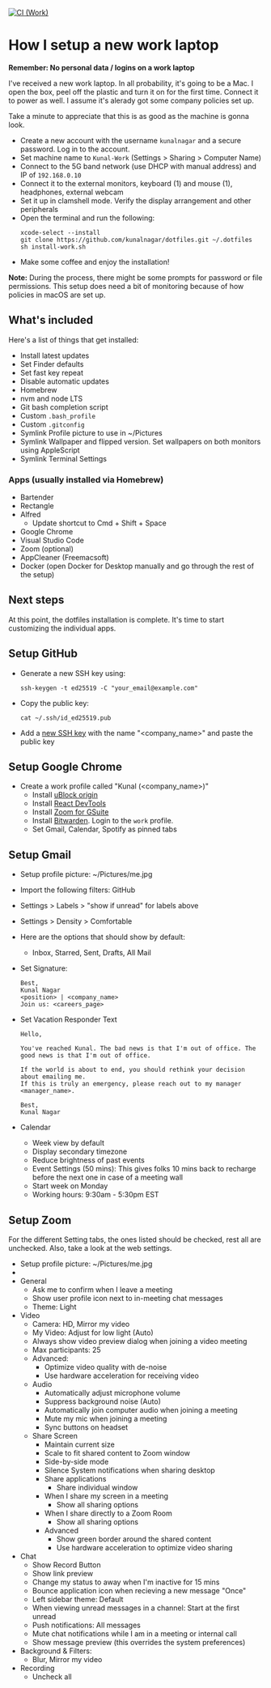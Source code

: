 [![CI (Work)](https://github.com/kunalnagar/dotfiles/actions/workflows/ci-work.yml/badge.svg)](https://github.com/kunalnagar/dotfiles/actions/workflows/ci-work.yml)

# How I setup a new work laptop

**Remember: No personal data / logins on a work laptop**

I've received a new work laptop. In all probability, it's going to be a Mac. I open the box, peel off the plastic and turn it on for the first time. Connect it to power as well. I assume it's alerady got some company policies set up.

Take a minute to appreciate that this is as good as the machine is gonna look.

- Create a new account with the username `kunalnagar` and a secure password. Log in to the account.
- Set machine name to `Kunal-Work` (Settings > Sharing > Computer Name)
- Connect to the 5G band network (use DHCP with manual address) and IP of `192.168.0.10`
- Connect it to the external monitors, keyboard (1) and mouse (1), headphones, external webcam
- Set it up in clamshell mode. Verify the display arrangement and other peripherals
- Open the terminal and run the following:
  ```
  xcode-select --install
  git clone https://github.com/kunalnagar/dotfiles.git ~/.dotfiles
  sh install-work.sh
  ```
- Make some coffee and enjoy the installation!

**Note:** During the process, there might be some prompts for password or file permissions. This setup does need a bit of monitoring because of how policies in macOS are set up.

## What's included

Here's a list of things that get installed:

- Install latest updates
- Set Finder defaults
- Set fast key repeat
- Disable automatic updates
- Homebrew
- nvm and node LTS
- Git bash completion script
- Custom `.bash_profile`
- Custom `.gitconfig`
- Symlink Profile picture to use in ~/Pictures
- Symlink Wallpaper and flipped version. Set wallpapers on both monitors using AppleScript
- Symlink Terminal Settings

### Apps (usually installed via Homebrew)

- Bartender
- Rectangle
- Alfred
  - Update shortcut to Cmd + Shift + Space
- Google Chrome
- Visual Studio Code
- Zoom (optional)
- AppCleaner (Freemacsoft)
- Docker (open Docker for Desktop manually and go through the rest of the setup)

## Next steps

At this point, the dotfiles installation is complete. It's time to start customizing the individual apps.

## Setup GitHub

- Generate a new SSH key using:
  ```
  ssh-keygen -t ed25519 -C "your_email@example.com"
  ```
- Copy the public key:
  ```
  cat ~/.ssh/id_ed25519.pub
  ```
- Add a [new SSH key](https://github.com/settings/keys) with the name "<company_name>" and paste the public key

## Setup Google Chrome

- Create a work profile called "Kunal (<company_name>)"
  - Install [uBlock origin](https://chrome.google.com/webstore/detail/ublock-origin/cjpalhdlnbpafiamejdnhcphjbkeiagm?hl=en)
  - Install [React DevTools](https://chrome.google.com/webstore/detail/react-developer-tools/fmkadmapgofadopljbjfkapdkoienihi?hl=en)
  - Install [Zoom for GSuite](https://workspace.google.com/marketplace/app/zoom_for_g_suite/364750910244)
  - Install [Bitwarden](https://chrome.google.com/webstore/detail/bitwarden-free-password-m/nngceckbapebfimnlniiiahkandclblb?hl=en). Login to the `work` profile.
  - Set Gmail, Calendar, Spotify as pinned tabs

## Setup Gmail

- Setup profile picture: ~/Pictures/me.jpg
- Import the following filters: GitHub
- Settings > Labels > "show if unread" for labels above
- Settings > Density > Comfortable
- Here are the options that should show by default:
  - Inbox, Starred, Sent, Drafts, All Mail
- Set Signature:
  ```
  Best,
  Kunal Nagar
  <position> | <company_name>
  Join us: <careers_page>
  ```
- Set Vacation Responder Text

  ```
  Hello,

  You've reached Kunal. The bad news is that I'm out of office. The good news is that I'm out of office.

  If the world is about to end, you should rethink your decision about emailing me.
  If this is truly an emergency, please reach out to my manager <manager_name>.

  Best,
  Kunal Nagar
  ```

- Calendar
  - Week view by default
  - Display secondary timezone
  - Reduce brightness of past events
  - Event Settings (50 mins): This gives folks 10 mins back to recharge before the next one in case of a meeting wall
  - Start week on Monday
  - Working hours: 9:30am - 5:30pm EST

## Setup Zoom

For the different Setting tabs, the ones listed should be checked, rest all are unchecked. Also, take a look at the web settings.

- Setup profile picture: ~/Pictures/me.jpg
-
- General
  - Ask me to confirm when I leave a meeting
  - Show user profile icon next to in-meeting chat messages
  - Theme: Light
- Video
  - Camera: HD, Mirror my video
  - My Video: Adjust for low light (Auto)
  - Always show video preview dialog when joining a video meeting
  - Max participants: 25
  - Advanced:
    - Optimize video quality with de-noise
    - Use hardware acceleration for receiving video
  - Audio
    - Automatically adjust microphone volume
    - Suppress background noise (Auto)
    - Automatically join computer audio when joining a meeting
    - Mute my mic when joining a meeting
    - Sync buttons on headset
  - Share Screen
    - Maintain current size
    - Scale to fit shared content to Zoom window
    - Side-by-side mode
    - Silence System notifications when sharing desktop
    - Share applications
      - Share individual window
    - When I share my screen in a meeting
      - Show all sharing options
    - When I share directly to a Zoom Room
      - Show all sharing options
    - Advanced
      - Show green border around the shared content
      - Use hardware acceleration to optimize video sharing
- Chat
  - Show Record Button
  - Show link preview
  - Change my status to away when I'm inactive for 15 mins
  - Bounce application icon when recieving a new message "Once"
  - Left sidebar theme: Default
  - When viewing unread messages in a channel: Start at the first unread
  - Push notifications: All messages
  - Mute chat notifications while I am in a meeting or internal call
  - Show message preview (this overrides the system preferences)
- Background & Filters:
  - Blur, Mirror my video
- Recording
  - Uncheck all
